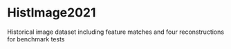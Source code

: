# HistImage2021
Historical image dataset including feature matches and four reconstructions for benchmark tests

